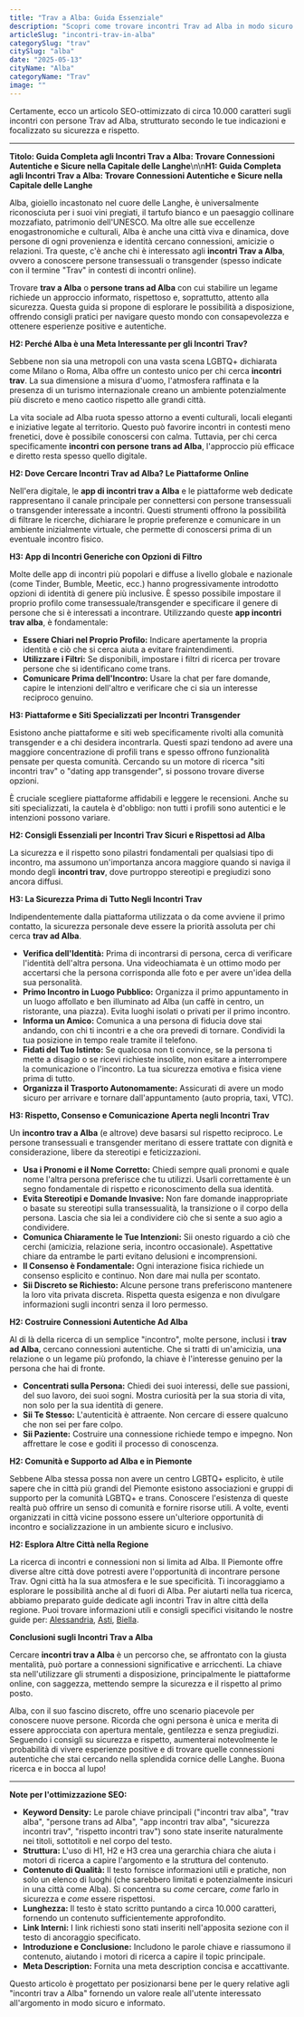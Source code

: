 ```yaml
---
title: "Trav a Alba: Guida Essenziale"
description: "Scopri come trovare incontri Trav ad Alba in modo sicuro e rispettoso. Questa guida esplora piattaforme online, consigli per la sicurezza e l'importanza del rispetto per connessioni autentiche nella splendida cornice di Alba."
articleSlug: "incontri-trav-in-alba" 
categorySlug: "trav"
citySlug: "alba"
date: "2025-05-13"
cityName: "Alba"
categoryName: "Trav"
image: ""
---
```


Certamente, ecco un articolo SEO-ottimizzato di circa 10.000 caratteri sugli incontri con persone Trav ad Alba, strutturato secondo le tue indicazioni e focalizzato su sicurezza e rispetto.

---

**Titolo: Guida Completa agli Incontri Trav a Alba: Trovare Connessioni Autentiche e Sicure nella Capitale delle Langhe**\n\n**H1: Guida Completa agli Incontri Trav a Alba: Trovare Connessioni Autentiche e Sicure nella Capitale delle Langhe**

Alba, gioiello incastonato nel cuore delle Langhe, è universalmente riconosciuta per i suoi vini pregiati, il tartufo bianco e un paesaggio collinare mozzafiato, patrimonio dell'UNESCO. Ma oltre alle sue eccellenze enogastronomiche e culturali, Alba è anche una città viva e dinamica, dove persone di ogni provenienza e identità cercano connessioni, amicizie o relazioni. Tra queste, c'è anche chi è interessato agli **incontri Trav a Alba**, ovvero a conoscere persone transessuali o transgender (spesso indicate con il termine "Trav" in contesti di incontri online).

Trovare **trav a Alba** o **persone trans ad Alba** con cui stabilire un legame richiede un approccio informato, rispettoso e, soprattutto, attento alla sicurezza. Questa guida si propone di esplorare le possibilità a disposizione, offrendo consigli pratici per navigare questo mondo con consapevolezza e ottenere esperienze positive e autentiche.

**H2: Perché Alba è una Meta Interessante per gli Incontri Trav?**

Sebbene non sia una metropoli con una vasta scena LGBTQ+ dichiarata come Milano o Roma, Alba offre un contesto unico per chi cerca **incontri trav**. La sua dimensione a misura d'uomo, l'atmosfera raffinata e la presenza di un turismo internazionale creano un ambiente potenzialmente più discreto e meno caotico rispetto alle grandi città.

La vita sociale ad Alba ruota spesso attorno a eventi culturali, locali eleganti e iniziative legate al territorio. Questo può favorire incontri in contesti meno frenetici, dove è possibile conoscersi con calma. Tuttavia, per chi cerca specificamente **incontri con persone trans ad Alba**, l'approccio più efficace e diretto resta spesso quello digitale.

**H2: Dove Cercare Incontri Trav ad Alba? Le Piattaforme Online**

Nell'era digitale, le **app di incontri trav a Alba** e le piattaforme web dedicate rappresentano il canale principale per connettersi con persone transessuali o transgender interessate a incontri. Questi strumenti offrono la possibilità di filtrare le ricerche, dichiarare le proprie preferenze e comunicare in un ambiente inizialmente virtuale, che permette di conoscersi prima di un eventuale incontro fisico.

**H3: App di Incontri Generiche con Opzioni di Filtro**

Molte delle app di incontri più popolari e diffuse a livello globale e nazionale (come Tinder, Bumble, Meetic, ecc.) hanno progressivamente introdotto opzioni di identità di genere più inclusive. È spesso possibile impostare il proprio profilo come transessuale/transgender e specificare il genere di persone che si è interessati a incontrare. Utilizzando queste **app incontri trav alba**, è fondamentale:

*   **Essere Chiari nel Proprio Profilo:** Indicare apertamente la propria identità e ciò che si cerca aiuta a evitare fraintendimenti.
*   **Utilizzare i Filtri:** Se disponibili, impostare i filtri di ricerca per trovare persone che si identificano come trans.
*   **Comunicare Prima dell'Incontro:** Usare la chat per fare domande, capire le intenzioni dell'altro e verificare che ci sia un interesse reciproco genuino.

**H3: Piattaforme e Siti Specializzati per Incontri Transgender**

Esistono anche piattaforme e siti web specificamente rivolti alla comunità transgender e a chi desidera incontrarla. Questi spazi tendono ad avere una maggiore concentrazione di profili trans e spesso offrono funzionalità pensate per questa comunità. Cercando su un motore di ricerca "siti incontri trav" o "dating app transgender", si possono trovare diverse opzioni.

È cruciale scegliere piattaforme affidabili e leggere le recensioni. Anche su siti specializzati, la cautela è d'obbligo: non tutti i profili sono autentici e le intenzioni possono variare.

**H2: Consigli Essenziali per Incontri Trav Sicuri e Rispettosi ad Alba**

La sicurezza e il rispetto sono pilastri fondamentali per qualsiasi tipo di incontro, ma assumono un'importanza ancora maggiore quando si naviga il mondo degli **incontri trav**, dove purtroppo stereotipi e pregiudizi sono ancora diffusi.

**H3: La Sicurezza Prima di Tutto Negli Incontri Trav**

Indipendentemente dalla piattaforma utilizzata o da come avviene il primo contatto, la sicurezza personale deve essere la priorità assoluta per chi cerca **trav ad Alba**.

*   **Verifica dell'Identità:** Prima di incontrarsi di persona, cerca di verificare l'identità dell'altra persona. Una videochiamata è un ottimo modo per accertarsi che la persona corrisponda alle foto e per avere un'idea della sua personalità.
*   **Primo Incontro in Luogo Pubblico:** Organizza il primo appuntamento in un luogo affollato e ben illuminato ad Alba (un caffè in centro, un ristorante, una piazza). Evita luoghi isolati o privati per il primo incontro.
*   **Informa un Amico:** Comunica a una persona di fiducia dove stai andando, con chi ti incontri e a che ora prevedi di tornare. Condividi la tua posizione in tempo reale tramite il telefono.
*   **Fidati del Tuo Istinto:** Se qualcosa non ti convince, se la persona ti mette a disagio o se ricevi richieste insolite, non esitare a interrompere la comunicazione o l'incontro. La tua sicurezza emotiva e fisica viene prima di tutto.
*   **Organizza il Trasporto Autonomamente:** Assicurati di avere un modo sicuro per arrivare e tornare dall'appuntamento (auto propria, taxi, VTC).

**H3: Rispetto, Consenso e Comunicazione Aperta negli Incontri Trav**

Un **incontro trav a Alba** (e altrove) deve basarsi sul rispetto reciproco. Le persone transessuali e transgender meritano di essere trattate con dignità e considerazione, libere da stereotipi e feticizzazioni.

*   **Usa i Pronomi e il Nome Corretto:** Chiedi sempre quali pronomi e quale nome l'altra persona preferisce che tu utilizzi. Usarli correttamente è un segno fondamentale di rispetto e riconoscimento della sua identità.
*   **Evita Stereotipi e Domande Invasive:** Non fare domande inappropriate o basate su stereotipi sulla transessualità, la transizione o il corpo della persona. Lascia che sia lei a condividere ciò che si sente a suo agio a condividere.
*   **Comunica Chiaramente le Tue Intenzioni:** Sii onesto riguardo a ciò che cerchi (amicizia, relazione seria, incontro occasionale). Aspettative chiare da entrambe le parti evitano delusioni e incomprensioni.
*   **Il Consenso è Fondamentale:** Ogni interazione fisica richiede un consenso esplicito e continuo. Non dare mai nulla per scontato.
*   **Sii Discreto se Richiesto:** Alcune persone trans preferiscono mantenere la loro vita privata discreta. Rispetta questa esigenza e non divulgare informazioni sugli incontri senza il loro permesso.

**H2: Costruire Connessioni Autentiche Ad Alba**

Al di là della ricerca di un semplice "incontro", molte persone, inclusi i **trav ad Alba**, cercano connessioni autentiche. Che si tratti di un'amicizia, una relazione o un legame più profondo, la chiave è l'interesse genuino per la persona che hai di fronte.

*   **Concentrati sulla Persona:** Chiedi dei suoi interessi, delle sue passioni, del suo lavoro, dei suoi sogni. Mostra curiosità per la sua storia di vita, non solo per la sua identità di genere.
*   **Sii Te Stesso:** L'autenticità è attraente. Non cercare di essere qualcuno che non sei per fare colpo.
*   **Sii Paziente:** Costruire una connessione richiede tempo e impegno. Non affrettare le cose e goditi il processo di conoscenza.

**H2: Comunità e Supporto ad Alba e in Piemonte**

Sebbene Alba stessa possa non avere un centro LGBTQ+ esplicito, è utile sapere che in città più grandi del Piemonte esistono associazioni e gruppi di supporto per la comunità LGBTQ+ e trans. Conoscere l'esistenza di queste realtà può offrire un senso di comunità e fornire risorse utili. A volte, eventi organizzati in città vicine possono essere un'ulteriore opportunità di incontro e socializzazione in un ambiente sicuro e inclusivo.

**H2: Esplora Altre Città nella Regione**

La ricerca di incontri e connessioni non si limita ad Alba. Il Piemonte offre diverse altre città dove potresti avere l'opportunità di incontrare persone Trav. Ogni città ha la sua atmosfera e le sue specificità. Ti incoraggiamo a esplorare le possibilità anche al di fuori di Alba. Per aiutarti nella tua ricerca, abbiamo preparato guide dedicate agli incontri Trav in altre città della regione. Puoi trovare informazioni utili e consigli specifici visitando le nostre guide per: [Alessandria](/alessandria/trav/incontri-trav-in-alessandria), [Asti](/asti/trav/incontri-trav-in-asti), [Biella](/biella/trav/incontri-trav-in-biella).

**Conclusioni sugli Incontri Trav a Alba**

Cercare **incontri trav a Alba** è un percorso che, se affrontato con la giusta mentalità, può portare a connessioni significative e arricchenti. La chiave sta nell'utilizzare gli strumenti a disposizione, principalmente le piattaforme online, con saggezza, mettendo sempre la sicurezza e il rispetto al primo posto.

Alba, con il suo fascino discreto, offre uno scenario piacevole per conoscere nuove persone. Ricorda che ogni persona è unica e merita di essere approcciata con apertura mentale, gentilezza e senza pregiudizi. Seguendo i consigli su sicurezza e rispetto, aumenterai notevolmente le probabilità di vivere esperienze positive e di trovare quelle connessioni autentiche che stai cercando nella splendida cornice delle Langhe. Buona ricerca e in bocca al lupo!

---

**Note per l'ottimizzazione SEO:**

*   **Keyword Density:** Le parole chiave principali ("incontri trav alba", "trav alba", "persone trans ad Alba", "app incontri trav alba", "sicurezza incontri trav", "rispetto incontri trav") sono state inserite naturalmente nei titoli, sottotitoli e nel corpo del testo.
*   **Struttura:** L'uso di H1, H2 e H3 crea una gerarchia chiara che aiuta i motori di ricerca a capire l'argomento e la struttura del contenuto.
*   **Contenuto di Qualità:** Il testo fornisce informazioni utili e pratiche, non solo un elenco di luoghi (che sarebbero limitati e potenzialmente insicuri in una città come Alba). Si concentra su *come* cercare, *come* farlo in sicurezza e *come* essere rispettosi.
*   **Lunghezza:** Il testo è stato scritto puntando a circa 10.000 caratteri, fornendo un contenuto sufficientemente approfondito.
*   **Link Interni:** I link richiesti sono stati inseriti nell'apposita sezione con il testo di ancoraggio specificato.
*   **Introduzione e Conclusione:** Includono le parole chiave e riassumono il contenuto, aiutando i motori di ricerca a capire il topic principale.
*   **Meta Description:** Fornita una meta description concisa e accattivante.

Questo articolo è progettato per posizionarsi bene per le query relative agli "incontri trav a Alba" fornendo un valore reale all'utente interessato all'argomento in modo sicuro e informato.
